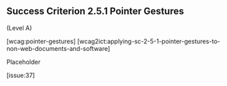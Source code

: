 ## Success Criterion 2.5.1 Pointer Gestures

(Level A)

[wcag:pointer-gestures]
[wcag2ict:applying-sc-2-5-1-pointer-gestures-to-non-web-documents-and-software]

Placeholder

[issue:37]
